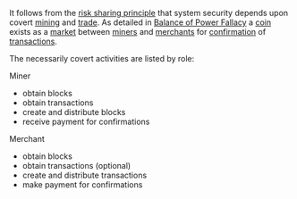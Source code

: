 It follows from the [risk sharing principle](Risk-Sharing-Principle) that system security depends upon covert [mining](Glossary#mine) and [trade](Glossary#trade). As detailed in [Balance of Power Fallacy](Balance-of-Power-Fallacy) a [coin](Glossary#coin) exists as a [market](Glossary#market) between [miners](Glossary#miner) and [merchants](Glossary#merchant) for [confirmation](Glossary#confirmation) of [transactions](Glossary#transaction).

The necessarily covert activities are listed by role:

Miner
* obtain blocks
* obtain transactions
* create and distribute blocks
* receive payment for confirmations

Merchant
* obtain blocks
* obtain transactions (optional)
* create and distribute transactions
* make payment for confirmations

